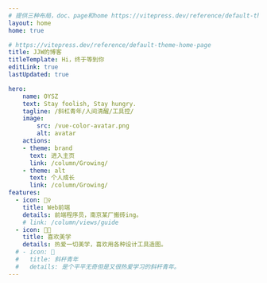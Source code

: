 ```yaml
---
# 提供三种布局，doc、page和home https://vitepress.dev/reference/default-theme-layout
layout: home
home: true

# https://vitepress.dev/reference/default-theme-home-page
title: JJW的博客
titleTemplate: Hi，终于等到你
editLink: true
lastUpdated: true

hero:
    name: OYSZ
    text: Stay foolish, Stay hungry.
    tagline: /斜杠青年/人间清醒/工具控/
    image:
        src: /vue-color-avatar.png
        alt: avatar
    actions:
    - theme: brand
      text: 进入主页
      link: /column/Growing/
    - theme: alt
      text: 个人成长
      link: /column/Growing/
features:
  - icon: 🤹‍♀️
    title: Web前端
    details: 前端程序员，南京某厂搬砖ing。
    # link: /column/views/guide
  - icon: 👩‍🎨‍
    title: 喜欢美学
    details: 热爱一切美学，喜欢用各种设计工具造图。
  # - icon: 🧩
  #   title: 斜杆青年
  #   details: 是个平平无奇但是又很热爱学习的斜杆青年。
---
```



<!-- 自定义组件 -->
<script setup>
import home from './components/home.vue';
</script>

<home />